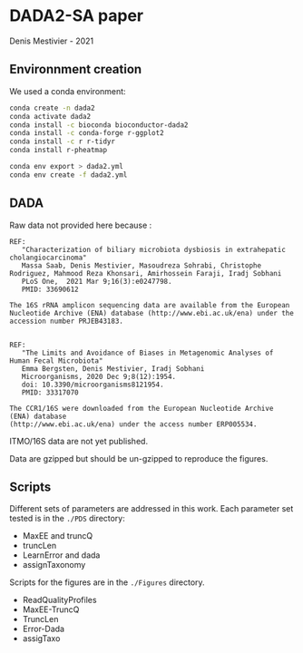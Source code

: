 # DADA2-SA paper

Denis Mestivier - 2021

## Environnment creation

We used a conda environment:

```bash
conda create -n dada2
conda activate dada2
conda install -c bioconda bioconductor-dada2
conda install -c conda-forge r-ggplot2
conda install -c r r-tidyr 
conda install r-pheatmap
```

```bash
conda env export > dada2.yml
conda env create -f dada2.yml
```

## DADA

Raw data not provided here because :

```
REF:
   "Characterization of biliary microbiota dysbiosis in extrahepatic cholangiocarcinoma"
   Massa Saab, Denis Mestivier, Masoudreza Sohrabi, Christophe Rodriguez, Mahmood Reza Khonsari, Amirhossein Faraji, Iradj Sobhani
   PLoS One,  2021 Mar 9;16(3):e0247798.
   PMID: 33690612

The 16S rRNA amplicon sequencing data are available from the European
Nucleotide Archive (ENA) database (http://www.ebi.ac.uk/ena) under the
accession number PRJEB43183.


REF:
   "The Limits and Avoidance of Biases in Metagenomic Analyses of Human Fecal Microbiota"
   Emma Bergsten, Denis Mestivier, Iradj Sobhani
   Microorganisms, 2020 Dec 9;8(12):1954.
   doi: 10.3390/microorganisms8121954.
   PMID: 33317070

The CCR1/16S were downloaded from the European Nucleotide Archive (ENA) database
(http://www.ebi.ac.uk/ena) under the access number ERP005534.
```

ITMO/16S data are not yet published.

Data are gzipped but should be un-gzipped to reproduce the figures.

## Scripts

Different sets of parameters are addressed in this work.
Each parameter set tested is in the `./PDS` directory:

- MaxEE and truncQ
- truncLen
- LearnError and dada
- assignTaxonomy

Scripts for the figures are in the `./Figures` directory.

- ReadQualityProfiles
- MaxEE-TruncQ
- TruncLen
- Error-Dada
- assigTaxo

